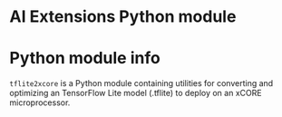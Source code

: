 # AI Extensions Python module

# Python module info

`tflite2xcore` is a Python module containing utilities for converting and optimizing an TensorFlow Lite model (.tflite) to deploy on an xCORE microprocessor.
